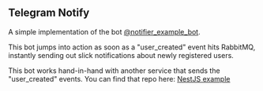 ## Telegram Notify

A simple implementation of the bot [@notifier_example_bot](https://t.me/smarenkov_notifie_bot).

This bot jumps into action as soon as a "user_created" event hits RabbitMQ, instantly sending out slick notifications about newly registered users.

This bot works hand-in-hand with another service that sends the "user_created" events. You can find that repo here: [NestJS example](https://github.com/smarenkov/nestjs_example)